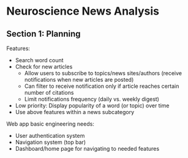 # Neuroscience News Analysis

## Section 1: Planning
Features:
 - Search word count 
 - Check for new articles
    - Allow users to subscribe to topics/news sites/authors (receive notifications when new articles are posted) 
    - Can filter to receive notification only if article reaches certain number of citations
    - Limit notifications frequency (daily vs. weekly digest)
 - Low priority: Display popularity of a word (or topic) over time
 - Use above features within a news subcategory

Web app basic engineering needs:
 - User authentication system
 - Navigation system (top bar)
 - Dashboard/home page for navigating to needed features